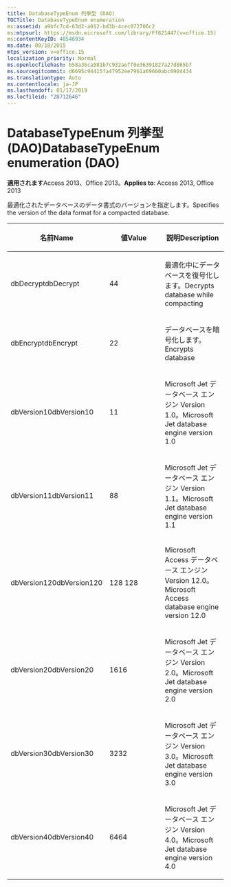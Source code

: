 ```yaml
---
title: DatabaseTypeEnum 列挙型 (DAO)
TOCTitle: DatabaseTypeEnum enumeration
ms:assetid: a9bfc7cd-63d2-a012-bd3b-4cec072706c2
ms:mtpsurl: https://msdn.microsoft.com/library/Ff821447(v=office.15)
ms:contentKeyID: 48546934
ms.date: 09/18/2015
mtps_version: v=office.15
localization_priority: Normal
ms.openlocfilehash: b58a36ca581b7c932aeff0e36391827a27d865b7
ms.sourcegitcommit: d6695c94415fa47952ee7961a69660abc0904434
ms.translationtype: Auto
ms.contentlocale: ja-JP
ms.lasthandoff: 01/17/2019
ms.locfileid: "28712646"
---
```

# <a name="databasetypeenum-enumeration-dao"></a><span data-ttu-id="03096-102">DatabaseTypeEnum 列挙型 (DAO)</span><span class="sxs-lookup"><span data-stu-id="03096-102">DatabaseTypeEnum enumeration (DAO)</span></span>


<span data-ttu-id="03096-103">**適用されます**Access 2013、Office 2013。</span><span class="sxs-lookup"><span data-stu-id="03096-103">**Applies to**: Access 2013, Office 2013</span></span>

<span data-ttu-id="03096-104">最適化されたデータベースのデータ書式のバージョンを指定します。</span><span class="sxs-lookup"><span data-stu-id="03096-104">Specifies the version of the data format for a compacted database.</span></span>

<table>
<colgroup>
<col style="width: 33%" />
<col style="width: 33%" />
<col style="width: 33%" />
</colgroup>
<thead>
<tr class="header">
<th><p><span data-ttu-id="03096-105">名前</span><span class="sxs-lookup"><span data-stu-id="03096-105">Name</span></span></p></th>
<th><p><span data-ttu-id="03096-106">値</span><span class="sxs-lookup"><span data-stu-id="03096-106">Value</span></span></p></th>
<th><p><span data-ttu-id="03096-107">説明</span><span class="sxs-lookup"><span data-stu-id="03096-107">Description</span></span></p></th>
</tr>
</thead>
<tbody>
<tr class="odd">
<td><p><span data-ttu-id="03096-108">dbDecrypt</span><span class="sxs-lookup"><span data-stu-id="03096-108">dbDecrypt</span></span></p></td>
<td><p><span data-ttu-id="03096-109">4</span><span class="sxs-lookup"><span data-stu-id="03096-109">4</span></span></p></td>
<td><p><span data-ttu-id="03096-110">最適化中にデータベースを復号化します。</span><span class="sxs-lookup"><span data-stu-id="03096-110">Decrypts database while compacting</span></span></p></td>
</tr>
<tr class="even">
<td><p><span data-ttu-id="03096-111">dbEncrypt</span><span class="sxs-lookup"><span data-stu-id="03096-111">dbEncrypt</span></span></p></td>
<td><p><span data-ttu-id="03096-112">2</span><span class="sxs-lookup"><span data-stu-id="03096-112">2</span></span></p></td>
<td><p><span data-ttu-id="03096-113">データベースを暗号化します。</span><span class="sxs-lookup"><span data-stu-id="03096-113">Encrypts database</span></span></p></td>
</tr>
<tr class="odd">
<td><p><span data-ttu-id="03096-114">dbVersion10</span><span class="sxs-lookup"><span data-stu-id="03096-114">dbVersion10</span></span></p></td>
<td><p><span data-ttu-id="03096-115">1</span><span class="sxs-lookup"><span data-stu-id="03096-115">1</span></span></p></td>
<td><p><span data-ttu-id="03096-116">Microsoft Jet データベース エンジン Version 1.0。</span><span class="sxs-lookup"><span data-stu-id="03096-116">Microsoft Jet database engine version 1.0</span></span></p></td>
</tr>
<tr class="even">
<td><p><span data-ttu-id="03096-117">dbVersion11</span><span class="sxs-lookup"><span data-stu-id="03096-117">dbVersion11</span></span></p></td>
<td><p><span data-ttu-id="03096-118">8</span><span class="sxs-lookup"><span data-stu-id="03096-118">8</span></span></p></td>
<td><p><span data-ttu-id="03096-119">Microsoft Jet データベース エンジン Version 1.1。</span><span class="sxs-lookup"><span data-stu-id="03096-119">Microsoft Jet database engine version 1.1</span></span></p></td>
</tr>
<tr class="odd">
<td><p><span data-ttu-id="03096-120">dbVersion120</span><span class="sxs-lookup"><span data-stu-id="03096-120">dbVersion120</span></span></p></td>
<td><p><span data-ttu-id="03096-121"> 
128 
</span><span class="sxs-lookup"><span data-stu-id="03096-121">128</span></span></p></td>
<td><p><span data-ttu-id="03096-122">Microsoft Access データベース エンジン Version 12.0。</span><span class="sxs-lookup"><span data-stu-id="03096-122">Microsoft Access database engine version 12.0</span></span></p></td>
</tr>
<tr class="even">
<td><p><span data-ttu-id="03096-123">dbVersion20</span><span class="sxs-lookup"><span data-stu-id="03096-123">dbVersion20</span></span></p></td>
<td><p><span data-ttu-id="03096-124">16</span><span class="sxs-lookup"><span data-stu-id="03096-124">16</span></span></p></td>
<td><p><span data-ttu-id="03096-125">Microsoft Jet データベース エンジン Version 2.0。</span><span class="sxs-lookup"><span data-stu-id="03096-125">Microsoft Jet database engine version 2.0</span></span></p></td>
</tr>
<tr class="odd">
<td><p><span data-ttu-id="03096-126">dbVersion30</span><span class="sxs-lookup"><span data-stu-id="03096-126">dbVersion30</span></span></p></td>
<td><p><span data-ttu-id="03096-127">32</span><span class="sxs-lookup"><span data-stu-id="03096-127">32</span></span></p></td>
<td><p><span data-ttu-id="03096-128">Microsoft Jet データベース エンジン Version 3.0。</span><span class="sxs-lookup"><span data-stu-id="03096-128">Microsoft Jet database engine version 3.0</span></span></p></td>
</tr>
<tr class="even">
<td><p><span data-ttu-id="03096-129">dbVersion40</span><span class="sxs-lookup"><span data-stu-id="03096-129">dbVersion40</span></span></p></td>
<td><p><span data-ttu-id="03096-130">64</span><span class="sxs-lookup"><span data-stu-id="03096-130">64</span></span></p></td>
<td><p><span data-ttu-id="03096-131">Microsoft Jet データベース エンジン Version 4.0。</span><span class="sxs-lookup"><span data-stu-id="03096-131">Microsoft Jet database engine version 4.0</span></span></p></td>
</tr>
</tbody>
</table>

